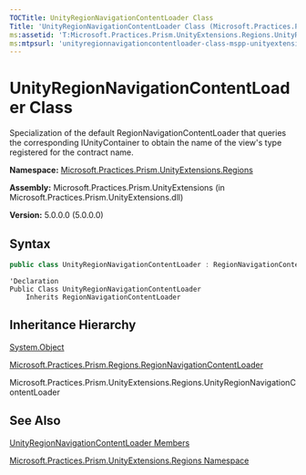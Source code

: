 ```yaml
---
TOCTitle: UnityRegionNavigationContentLoader Class
Title: 'UnityRegionNavigationContentLoader Class (Microsoft.Practices.Prism.UnityExtensions.Regions)'
ms:assetid: 'T:Microsoft.Practices.Prism.UnityExtensions.Regions.UnityRegionNavigationContentLoader'
ms:mtpsurl: 'unityregionnavigationcontentloader-class-mspp-unityextensions-regions.md'
---
```


# UnityRegionNavigationContentLoader Class

Specialization of the default RegionNavigationContentLoader that queries the corresponding IUnityContainer to obtain the name of the view's type registered for the contract name. 


**Namespace:** [Microsoft.Practices.Prism.UnityExtensions.Regions](/patterns-practices/reference/ieventsubscription-subscriptiontoken-property-mspp-pubsubevents)

**Assembly:** Microsoft.Practices.Prism.UnityExtensions (in Microsoft.Practices.Prism.UnityExtensions.dll)

**Version:** 5.0.0.0 (5.0.0.0)

## Syntax
```c#
public class UnityRegionNavigationContentLoader : RegionNavigationContentLoader
```
```VB
'Declaration
Public Class UnityRegionNavigationContentLoader
	Inherits RegionNavigationContentLoader
```

## Inheritance Hierarchy

[System.Object](http://msdn.microsoft.com/en-us/library/e5kfa45b)

[Microsoft.Practices.Prism.Regions.RegionNavigationContentLoader](/patterns-practices/reference/regionnavigationcontentloader-class-mspp-regions)

Microsoft.Practices.Prism.UnityExtensions.Regions.UnityRegionNavigationContentLoader

## See Also

[UnityRegionNavigationContentLoader Members](/patterns-practices/reference/unityregionnavigationcontentloader-members-mspp-unityextensions-regions)

[Microsoft.Practices.Prism.UnityExtensions.Regions Namespace](/patterns-practices/reference/ieventsubscription-subscriptiontoken-property-mspp-pubsubevents)

